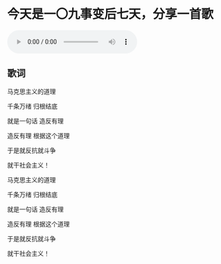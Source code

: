 # 今天是一〇九事变后七天，分享一首歌

![Audio](/2024-10-16-今天是一〇九事变后七天，分享一首歌.mp3)

## 歌词
马克思主义的道理

千条万绪 归根结底

就是一句话 造反有理

造反有理 根据这个道理

于是就反抗就斗争

就干社会主义！

马克思主义的道理

千条万绪 归根结底

就是一句话 造反有理

造反有理 根据这个道理

于是就反抗就斗争

就干社会主义！